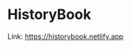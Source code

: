 # HistoryBook

Link: <a href="https://historybook.netlify.app" target="_blank">https://historybook.netlify.app</a>